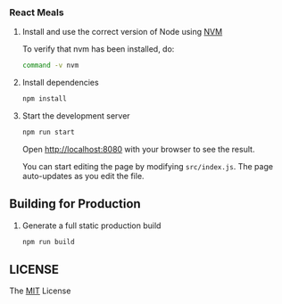 ### React Meals

1. Install and use the correct version of Node using [NVM](https://github.com/nvm-sh/nvm)

   To verify that nvm has been installed, do:

   ```sh
   command -v nvm
   ```

2. Install dependencies

   ```sh
   npm install
   ```

3. Start the development server

   ```sh
   npm run start
   ```

   Open [http://localhost:8080](http://localhost:3000) with your browser to see the result.

   You can start editing the page by modifying `src/index.js`. The page auto-updates as you edit the file.

## Building for Production

1. Generate a full static production build

   ```sh
   npm run build
   ```

## LICENSE

The [MIT](LICENSE) License
